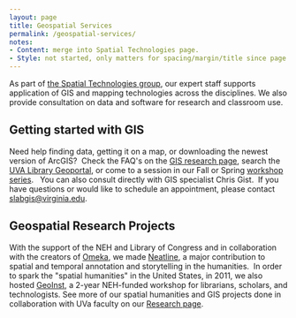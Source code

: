```yaml
---
layout: page
title: Geospatial Services
permalink: /geospatial-services/
notes:
- Content: merge into Spatial Technologies page.
- Style: not started, only matters for spacing/margin/title since page changing form &/or going away.
---
```


As part of [the Spatial Technologies group](/spatial-technologies), our expert staff supports application of GIS and mapping technologies across the disciplines. We also provide consultation on data and software for research and classroom use.


## Getting started with GIS


Need help finding data, getting it on a map, or downloading the newest version of ArcGIS?  Check the FAQ's on the [GIS research page](http://guides.lib.virginia.edu/gis), search the [UVA Library Geoportal](http://gis.lib.virginia.edu/), or come to a session in our Fall or Spring [workshop series](http://www.scholarslab.org/events/).   You can also consult directly with GIS specialist Chris Gist.  If you have questions or would like to schedule an appointment, please contact [slabgis@virginia.edu](mailto:slabgis@virginia.edu).


## Geospatial Research Projects


With the support of the NEH and Library of Congress and in collaboration with the creators of [Omeka](http://omeka.org), we made [Neatline](http://neatline.org), a major contribution to spatial and temporal annotation and storytelling in the humanities.  In order to spark the "spatial humanities" in the United States, in 2011, we also hosted [GeoInst](http://spatial.scholarslab.org/), a 2-year NEH-funded workshop for librarians, scholars, and technologists. See more of our spatial humanities and GIS projects done in collaboration with UVa faculty on our [Research page](http://scholarslab.org/research/).
